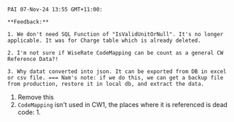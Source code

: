 ```
PAI 07-Nov-24 13:55 GMT+11:00:

**Feedback:**

1. We don't need SQL Function of "IsValidUnitOrNull". It's no longer applicable. It was for Charge table which is already deleted.

2. I'm not sure if WiseRate CodeMapping can be count as a general CW Reference Data?!

3. Why datat converted into json. It can be exported from DB in excel or csv file. === Nam's note: if we do this, we can get a backup file from production, restore it in local db, and extract the data.
```

1. Remove this
2. `CodeMapping` isn't used in CW1, the places where it is referenced is dead code:
	1. 